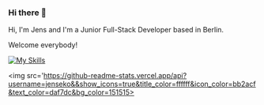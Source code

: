 ### Hi there 👋

Hi, I'm Jens and I'm a Junior Full-Stack Developer based in Berlin.

Welcome everybody! 

<!--
**Jenseko/Jenseko** is a ✨ _special_ ✨ repository because its `README.md` (this file) appears on your GitHub profile.

Here are some ideas to get you started:

- 🔭 I’m currently working on ...
- 🌱 I’m currently learning ...
- 👯 I’m looking to collaborate on ...
- 🤔 I’m looking for help with ...
- 💬 Ask me about ...
- 📫 How to reach me: ...
- 😄 Pronouns: ...
- ⚡ Fun fact: ...
-->

[![My Skills](https://skillicons.dev/icons?i=js,react,vite,sass,tailwind,css,html,nodejs,express,mongodb,postman,figma,webflow,netlify,vscode,git,github)](https://skillicons.dev)

<img src='https://github-readme-stats.vercel.app/api?username=jenseko&&show_icons=true&title_color=ffffff&icon_color=bb2acf&text_color=daf7dc&bg_color=151515>
